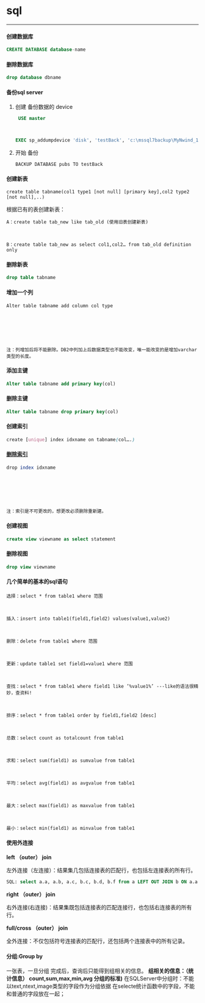 # sql

---



#### 创建数据库

```sql
CREATE DATABASE database-name 
```

#### 删除数据库

```sql
drop database dbname
```

#### 备份sql server

1. 创建 备份数据的 device

   ```sql
    USE master
   
   
   
   EXEC sp_addumpdevice 'disk', 'testBack', 'c:\mssql7backup\MyNwind_1.dat'
   ```

2. 开始 备份

   ```vbscript
   BACKUP DATABASE pubs TO testBack 
   ```

#### 创建新表

```cobol
create table tabname(col1 type1 [not null] [primary key],col2 type2 [not null],..)
```

根据已有的表创建新表：

```cobol
A：create table tab_new like tab_old (使用旧表创建新表)



B：create table tab_new as select col1,col2… from tab_old definition only
```



#### 删除新表

```sql
drop table tabname 
```

#### 增加一个列

```cobol
Alter table tabname add column col type



 



注：列增加后将不能删除。DB2中列加上后数据类型也不能改变，唯一能改变的是增加varchar类型的长度。
```

#### 添加主键

```sql
Alter table tabname add primary key(col)
```

#### 删除主键

```sql
Alter table tabname drop primary key(col)
```

#### 创建索引

```scss
create [unique] index idxname on tabname(col….)
```

#### [删除索引](https://so.csdn.net/so/search?q=删除索引&spm=1001.2101.3001.7020)

```perl
drop index idxname



 



注：索引是不可更改的，想更改必须删除重新建。
```

#### 创建视图

```sql
create view viewname as select statement
```

#### 删除视图

```sql
drop view viewname
```

#### 几个简单的基本的sql语句 

```cobol
选择：select * from table1 where 范围



插入：insert into table1(field1,field2) values(value1,value2)



删除：delete from table1 where 范围



更新：update table1 set field1=value1 where 范围



查找：select * from table1 where field1 like ’%value1%’ ---like的语法很精妙，查资料!



排序：select * from table1 order by field1,field2 [desc]



总数：select count as totalcount from table1



求和：select sum(field1) as sumvalue from table1



平均：select avg(field1) as avgvalue from table1



最大：select max(field1) as maxvalue from table1



最小：select min(field1) as minvalue from table1
```

#### 使用外连接

**left （outer） join**

左外连接（左连接）：结果集几包括连接表的匹配行，也包括左连接表的所有行。

```sql
SQL: select a.a, a.b, a.c, b.c, b.d, b.f from a LEFT OUT JOIN b ON a.a = b.c
```

**right （outer） join**

右外连接(右连接)：结果集既包括连接表的匹配连接行，也包括右连接表的所有行。

**full/cross （outer） join**

全外连接：不仅包括符号连接表的匹配行，还包括两个连接表中的所有记录。

#### 分组:Group by

一张表，一旦分组 完成后，查询后只能得到组相关的信息。
**组相关的信息：（统计信息） count,sum,max,min,avg 分组的标准)**
在SQLServer中分组时：不能以text,ntext,image类型的字段作为分组依据
在selecte统计函数中的字段，不能和普通的字段放在一起；